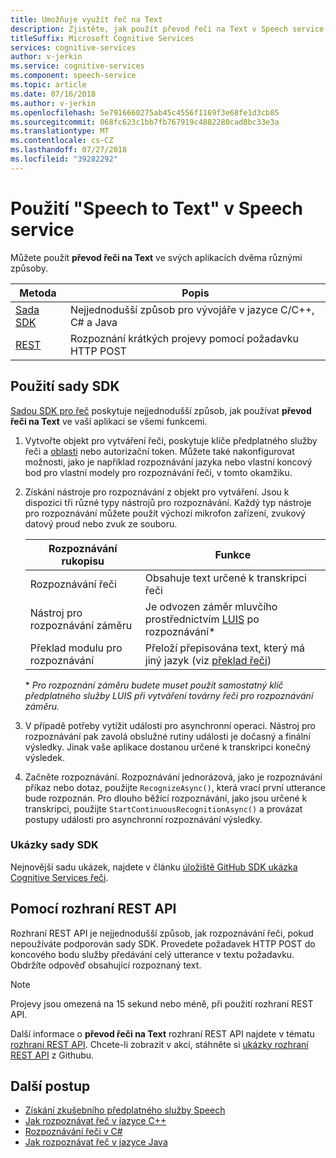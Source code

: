 ```yaml
---
title: Umožňuje využít řeč na Text
description: Zjistěte, jak použít převod řeči na Text v Speech service
titleSuffix: Microsoft Cognitive Services
services: cognitive-services
author: v-jerkin
ms.service: cognitive-services
ms.component: speech-service
ms.topic: article
ms.date: 07/16/2018
ms.author: v-jerkin
ms.openlocfilehash: 5e7916660275ab45c4556f1169f3e68fe1d3cb85
ms.sourcegitcommit: 068fc623c1bb7fb767919c4882280cad8bc33e3a
ms.translationtype: MT
ms.contentlocale: cs-CZ
ms.lasthandoff: 07/27/2018
ms.locfileid: "39282292"
---
```

# <a name="use-speech-to-text-in-the-speech-service"></a>Použití "Speech to Text" v Speech service

Můžete použít **převod řeči na Text** ve svých aplikacích dvěma různými způsoby.

| Metoda | Popis |
|-|-|
| [Sada SDK](speech-sdk.md) | Nejjednodušší způsob pro vývojáře v jazyce C/C++, C# a Java |
| [REST](rest-apis.md) | Rozpoznání krátkých projevy pomocí požadavku HTTP POST | 

## <a name="using-the-sdk"></a>Použití sady SDK

[Sadou SDK pro řeč](speech-sdk.md) poskytuje nejjednodušší způsob, jak používat **převod řeči na Text** ve vaší aplikaci se všemi funkcemi.

1. Vytvořte objekt pro vytváření řeči, poskytuje klíče předplatného služby řeči a [oblasti](regions.md) nebo autorizační token. Můžete také nakonfigurovat možnosti, jako je například rozpoznávání jazyka nebo vlastní koncový bod pro vlastní modely pro rozpoznávání řeči, v tomto okamžiku.

2. Získání nástroje pro rozpoznávání z objekt pro vytváření. Jsou k dispozici tři různé typy nástrojů pro rozpoznávání. Každý typ nástroje pro rozpoznávání můžete použít výchozí mikrofon zařízení, zvukový datový proud nebo zvuk ze souboru.

    Rozpoznávání rukopisu | Funkce
    -|-
    Rozpoznávání řeči|Obsahuje text určené k transkripci řeči
    Nástroj pro rozpoznávání záměru|Je odvozen záměr mluvčího prostřednictvím [LUIS](https://docs.microsoft.com/azure/cognitive-services/luis/) po rozpoznávání\*
    Překlad modulu pro rozpoznávání|Přeloží přepisována text, který má jiný jazyk (viz [překlad řeči](how-to-translate-speech.md))

    \* *Pro rozpoznání záměru budete muset použít samostatný klíč předplatného služby LUIS při vytváření továrny řeči pro rozpoznávání záměru.*
    
4. V případě potřeby vytížit události pro asynchronní operaci. Nástroj pro rozpoznávání pak zavolá obslužné rutiny události je dočasný a finální výsledky. Jinak vaše aplikace dostanou určené k transkripci konečný výsledek.

5. Začněte rozpoznávání.
   Rozpoznávání jednorázová, jako je rozpoznávání příkaz nebo dotaz, použijte `RecognizeAsync()`, která vrací první utterance bude rozpoznán.
   Pro dlouho běžící rozpoznávání, jako jsou určené k transkripci, použijte `StartContinuousRecognitionAsync()` a provázat postupy události pro asynchronní rozpoznávání výsledky.

### <a name="sdk-samples"></a>Ukázky sady SDK

Nejnovější sadu ukázek, najdete v článku [úložiště GitHub SDK ukázka Cognitive Services řeči](https://aka.ms/csspeech/samples).

## <a name="using-the-rest-api"></a>Pomocí rozhraní REST API

Rozhraní REST API je nejjednodušší způsob, jak rozpoznávání řeči, pokud nepoužíváte podporován sady SDK. Provedete požadavek HTTP POST do koncového bodu služby předávání celý utterance v textu požadavku. Obdržíte odpověď obsahující rozpoznaný text.

> [!NOTE]
> Projevy jsou omezená na 15 sekund nebo méně, při použití rozhraní REST API.

Další informace o **převod řeči na Text** rozhraní REST API najdete v tématu [rozhraní REST API](rest-apis.md#speech-to-text). Chcete-li zobrazit v akci, stáhněte si [ukázky rozhraní REST API](https://github.com/Azure-Samples/SpeechToText-REST) z Githubu.

## <a name="next-steps"></a>Další postup

- [Získání zkušebního předplatného služby Speech](https://azure.microsoft.com/try/cognitive-services/)
- [Jak rozpoznávat řeč v jazyce C++](quickstart-cpp-windows.md)
- [Rozpoznávání řeči v C#](quickstart-csharp-dotnet-windows.md)
- [Jak rozpoznávat řeč v jazyce Java](quickstart-java-android.md)
